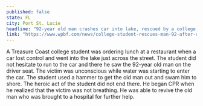 ```yaml
---
published: false
state: FL
city: Port St. Lucie
headline: "92-year old man crashes car into lake, rescued by a college student"
link: "https://www.wpbf.com/news/college-student-rescues-man-92-after-car-crashes-into-lake/30170130"
---
```


A Treasure Coast college student was ordering lunch at a restaurant when a car lost control and went into the lake just across the street. The student did not hesitate to run to the car and there he saw the 92-year old man on the driver seat. The victim was unconscious while water was starting to enter the car. The student used a hammer to get the old man out and swam him to shore. The heroic act of the student did not end there. He began CPR when he realized that the victim was not breathing. He was able to revive the old man who was brought to a hospital for further help.